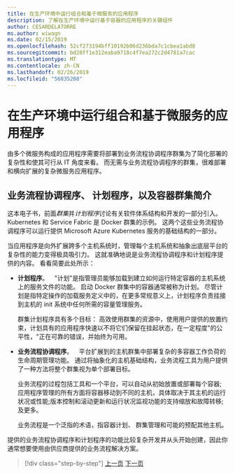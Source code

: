 ```yaml
---
title: 在生产环境中运行组合和基于微服务的应用程序
description: 了解在生产环境中运行基于容器的应用程序的关键组件
author: CESARDELATORRE
ms.author: wiwagn
ms.date: 02/15/2019
ms.openlocfilehash: 52cf273194bff10192b06d236bda7c1cbea1abd8
ms.sourcegitcommit: bd28ff1e312eaba9718c4f7ea272c2d4781a7cac
ms.translationtype: MT
ms.contentlocale: zh-CN
ms.lasthandoff: 02/26/2019
ms.locfileid: "56835208"
---
```

# <a name="run-composed-and-microservices-based-applications-in-production-environments"></a>在生产环境中运行组合和基于微服务的应用程序

由多个微服务构成的应用程序需要将部署到业务流程协调程序群集为了简化部署的复杂性和使其可行从 IT 角度来看。 而无需与业务流程协调程序的群集，很难部署和横向扩展的复杂微服务应用程序。

## <a name="introduction-to-orchestrators-schedulers-and-container-clusters"></a>业务流程协调程序、 计划程序，以及容器群集简介

这本电子书，前面*群集*并*计划程序*讨论有关软件体系结构和开发的一部分引入。 Kubernetes 和 Service Fabric 是 Docker 群集的示例。 这两个这些业务流程协调程序可以运行提供 Microsoft Azure Kubernetes 服务的基础结构的一部分。

当应用程序是向外扩展跨多个主机系统时，管理每个主机系统和抽象出底层平台的复杂性的能力变得极具吸引力。 这就准确地说是业务流程协调程序和计划程序提供的内容。 看看简要此处所示：

- **计划程序**。 "计划"是指管理员能够加载到建立如何运行特定容器的主机系统上的服务文件的功能。 启动 Docker 群集中的容器通常被称为计划。 尽管计划是指特定操作的加载服务定义中的，在更多常规意义上，计划程序负责挂接到主机的 init 系统中任何所需的容量管理服务。

   群集计划程序具有多个目标： 高效使用群集的资源中，使用用户提供的放置约束，计划具有的应用程序快速以不将它们保留在挂起状态，在一定程度"的公平性，"正在可靠的错误，并始终为可用。

- **业务流程协调程序**。 平台扩展到的主机群集中部署复杂的多容器工作负荷的生命周期管理功能。 通过将抽象化的主机基础结构，业务流程工具为用户提供了一种方法将整个群集视为单个部署目标。

   业务流程的过程包括工具和一个平台，可以自动从初始放置或部署每个容器; 应用程序管理的所有方面将容器移动到不同的主机，具体取决于其主机的运行状况或性能;版本控制和滚动更新和运行状况监视功能的支持缩放和故障转移;及更多。

   业务流程是一个泛指的术语，指容器计划、 群集管理和可能的预配其他主机。

提供的业务流程协调程序和计划程序的功能比较复杂开发并从头开始创建，因此你通常想要使用由供应商提供的业务流程解决方案。

>[!div class="step-by-step"]
>[上一页](index.md)
>[下一页](manage-production-docker-environments.md)
